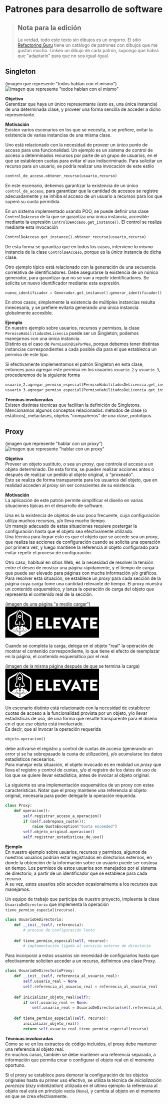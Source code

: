 # Patrones para desarrollo de software

> ## Nota para la edición
> La verdad, todo este texto sin dibujos es un engorro. El sitio [Refactoring Guru](https://refactoring.guru/) tiene un catálogo de patrones con dibujos que me gustan mucho. Linkeo un dibujo de cada patrón, supongo que habrá que "adaptarlo" para que no sea igual-igual.


## Singleton

(imagen que represente "todos hablan con el mismo")  
![imagen que represente "todos hablan con el mismo"](https://refactoring.guru/images/patterns/content/singleton/singleton.png) 

**Objetivo**  
Garantizar que haya un único representante (esto es, una única instancia) de una determinada clase, y proveer una forma sencilla de acceder a dicho representante.


**Motivación**  
Existen varios escenarios en los que se necesita, o se prefiere, evitar la existencia de varias instancias de una misma clase. 

Uno está relacionado con la necesidad de proveer un único punto de acceso para una funcionalidad. 
Un ejemplo es un sistema de control de acceso a determinados recursos por parte de un grupo de usuarios, en el que se establecen cuotas para evitar el uso indiscriminado.
Para solicitar un recurso para un usuario, se podría realizar una invocación de este estilo
``` python
control_de_acceso.obtener_recurso(usuario,recurso)
```
En este escenario, debemos garantizar la existencia de un único `control_de_acceso`, para garantizar que la cantidad de accesos se registre adecuadamente y se inhiba el acceso de un usuario a recursos para los que superó su cuota permitida.

En un sistema implementado usando POO, se puede definir una clase `ControlDeAcceso` de la que se garantiza una única instancia, accesible mediante la expresión `ControlDeAcceso.get_instance()`. El control se realiza mediante esta invocación
``` python
ControlDeAcceso.get_instance().obtener_recurso(usuario,recurso)
```
De esta forma se garantiza que en todos los casos, interviene _la misma_ instancia de la clase `ControlDeAcceso`, porque es la _única_ instancia de dicha clase.

Otro ejemplo típico está relacionado con la generación de una secuencia correlativa de identificadores. Debe asegurarse la existencia de un núnico generador, para garantizar que no se van a repetir identificadores. Se solicita un nuevo identificador mediante esta expresión.
``` python
nuevo_identificador = Generador.get_instance().generar_identificador()
```

En otros casos, simplemente la existencia de múltiples instancias resulta innecesaria, y se prefiere evitarla generando una única instancia globalmente accesible.  


**Ejemplo**  
En nuestro ejemplo sobre usuarios, recursos y permisos, la clase `PermisoHabilitadosDeLicencia` puede ser un Singleton; podemos manejarnos con una única instancia.  
Distinto es el caso de `PermisoUnDiaPorMes`, porque debemos tener distintas instancias correspondientes a cada posible día para el que establezca un permiso de este tipo.

Si efectivamente implementamos el patrón Singleton en esta clase, entonces para agregar este permiso en los usuarios `usuario_2` y `usuario_3`, procederemos de la siguiente forma
``` python
usuario_2.agregar_permiso_especial(PermisoHabilitadosDeLicencia.get_instance())
usuario_3.agregar_permiso_especial(PermisoHabilitadosDeLicencia.get_instance())
```

**Técnicas involucradas**  
Existen distintas técnicas que facilitan la definición de Singletons.  
Mencionamos algunos conceptos relacionados: métodos de clase (o estáticos), metaclases, objetos "compañeros" de una clase, prototipos.  


## Proxy
(imagen que represente "hablar con un proxy")  
![imagen que represente "hablar con un proxy"](https://refactoring.guru/images/patterns/diagrams/proxy/solution-en.png) 

**Objetivo**  
Proveer un objeto sustituto, o sea un _proxy_, que controla el acceso a un objeto determinado. De esta forma, se pueden realizar acciones antes o después de realizar un pedido al objeto original, o "proxeado".  
Esto se realiza de forma transparente para los usuarios del objeto, que en realidad acceden al _proxy_ sin ser conscientes de su existencia.


**Motivación**  
La aplicación de este patrón permite simplificar el diseño en varias situaciones típicas en el desarrollo de software.

Una es la existencia de objetos de uso poco frecuente, cuya configuración utiliza muchos recursos, y/o lleva mucho tiempo.  
Un manejo adecuado de estas situaciones requiere postergar la configuración hasta que el objeto sea efectivamente utilizado.  
Una técnica para lograr esto es que el objeto que se accede sea un _proxy_, que realiza las acciones de configuración cuando se solicita una operación por primera vez, y luego mantiene la referencia al objeto configurado para evitar repetir el proceso de configuración.

Otro caso, habitual en sitios Web, es la necesidad de resolver la tensión entre el deseo de mostrar una página rápidamente, y el tiempo de carga que puede ser elevado para páginas con mucha información y/o gráficos.  
Para resolver esta situación, se establece un _proxy_ para cada sección de la página cuya carga tome una cantidad relevante de tiempo. El proxy muestra un contenido esquemático, y lanza la operación de carga del objeto que representa el contenido real de la sección. 

(imagen de una página "a medio cargar")  
![imagen de una página "a medio cargar"](../../images/logoelevate.jpg) 

Cuando se completa la carga, delega en el objeto "real" la operación de mostrar el contenido correspondiente, lo que tiene el efecto de reemplazar en la página, el contenido esquemático por el real.

(imagen de la misma página después de que se termina la carga)  
![imagen de la misma página después de que se termina la carga](../../images/logoelevate.jpg) 


Un escenario distinto está relacionado con la necesidad de establecer cuotas de acceso a la funcionalidad provista por un objeto, y/o llevar estadísticas de uso, de una forma que resulte transparente para el diseño en el que ese objeto está involucrado.  
Es decir, que al invocar la operación requerida
``` python
objeto.operacion()
```
debe activarse el registro y control de cuotas de acceso (generando un error si se ha sobrepasado la cuota de utilización), y/o acumularse los datos estadísticos necesarios.  
Para manejar esta situación, el objeto invocado es en realidad un _proxy_ que lleva el registro y control de cuotas, y/o el registro de los datos de uso de los que se quiere llevar estadística, antes de invocar al objeto original.  

La siguiente es una implementación esquemática de un proxy con estas características. Notar que el proxy mantiene una referencia al objeto original, necesaria para poder delegarle la operación requerida.
``` python
class Proxy:
    def operacion():
        self.registrar_acceso_a_operacion()
        if (self.sobrepasa_cuota()):
            raise QuotaException("Quota exceeded")
        self.objeto_original.operacion()
        self.registrar_estadisticas_de_uso()        
```


**Ejemplo**  
En nuestro ejemplo sobre usuarios, recursos y permisos, algunos de nuestros usuarios podrían estar registrados en directorios externos, en donde la obtención de la información sobre un usuario puede ser costosa en tiempo. Los permisos de estos usuarios son manejados por el sistema de directorio, a partir de un identificador que se establece para cada recurso.  
A su vez, estos usuarios sólo acceden ocasionalmente a los recursos que manejamos.

Un equipo de trabajo que participa de nuestro proyecto, impleenta la clase `UsuarioDeDirectorio` que implementa la operación `tiene_permiso_especial(recurso)`.
``` python
class UsuarioDeDirectorio:
    def __init__(self, referencia):
        # proceso de configuración lento
        
    def tiene_permiso_especial(self, recurso):
        # implementación ligada al servicio externo de directorio
```

Para incorporar a estos usuarios sin necesidad de configurarlos hasta que efectivamente soliciten acceder a un recurso, definimos una clase Proxy.
``` python
class UsuarioDeDirectorioProxy:
    def __init__(self, referencia_al_usuario_real):
        self.usuario_real = None
        self.referencia_al_usuario_real = referencia_al_usuario_real
        
    def inicializar_objeto_real(self):
        if self.usuario_real == None:
            self.usuario_real = UsuarioDeDirectorio(self.referencia_al_usuario_real)

    def tiene_permiso_especial(self, recurso):
        inicializar_objeto_real()
        return self.usuario_real.tiene_permiso_especial(recurso)
```


**Técnicas involucradas**  
Como se ve en los extractos de código incluidos, el proxy debe mantener una referencia al objeto real.  
En muchos casos, también se debe mantener una referencia separada, a información que permita crear o configurar el objeto real en el momento oportuno.

Si el proxy se establece para demorar la configuración de los objetos originales hasta su primer uso efectivo, se utiliza la técnica de _inicialización perezoza_ (_lazy initialization_) utilizada en el último ejemplo: la referencia al objeto real está en principio vacía (`None`), y cambia al objeto en el momento en que se crea efectivamente.